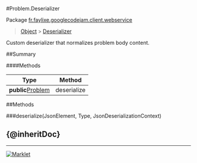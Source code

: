 #Problem.Deserializer

Package [fr.faylixe.googlecodejam.client.webservice](README.md)<br>
> [Object](../../../../ava/lang/Object.md) > [Deserializer](Deserializer.md)

Custom deserializer that normalizes problem body content.

##Summary

####Methods

Type | Method
 --- | --- 
**public**[Problem](Problem.md) | deserialize


##Methods

###deserialize(JsonElement, Type, JsonDeserializationContext)


{@inheritDoc}
---
---
[![Marklet](https://img.shields.io/badge/Generated%20by-Marklet-green.svg)](https://github.com/Faylixe/marklet)